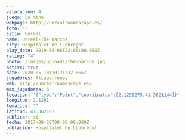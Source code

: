 ```yaml
---
valoracion: 4
juego: La mina
webpage: http://unrealroomescape.es/
foto: ""
sitio: Unreal
name: Unreal-The narcos
city: Hospitalet de LLobregat
play_date: 2019-04-06T22:00:00.000Z
rating: "4"
photo: /images/uploads/the-narcos.jpg
active: true
date: 2020-05-10T10:21:32.855Z
jugadores: Alcaparrones
web: http://unrealroomescape.es/
max_jugadores: 6
location: '{"type":"Point","coordinates":[2.1290275,41.3621144]}'
longitud: 2.1291
tematica: ""
latitud: 41.362107
publicar: si
fecha: 2017-08-28T00:00:00.000Z
poblacion: Hospitalet de LLobregat
---
```


